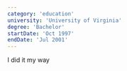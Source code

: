 ```yaml
---
category: 'education'
university: 'University of Virginia'
degree: 'Bachelor'
startDate: 'Oct 1997'
endDate: 'Jul 2001'
---
```


I did it my way
